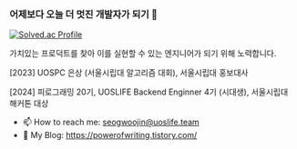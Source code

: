 ### 어제보다 오늘 더 멋진 개발자가 되기 👋
[![Solved.ac Profile](http://mazassumnida.wtf/api/v2/generate_badge?boj=zaza0804)](https://solved.ac/백준아이디/)

가치있는 프로덕트를 찾아 이를 실현할 수 있는 엔지니어가 되기 위해 노력합니다.


[2023] UOSPC 은상 (서울시립대 알고리즘 대회), 서울시립대 홍보대사

[2024] 피로그래밍 20기, UOSLIFE Backend Enginner 4기 (시대생), 서울시립대 해커톤 대상


- 📫 How to reach me: seogwoojin@uoslife.team
- 💬 My Blog: https://powerofwriting.tistory.com/
<!--
[![Top Langs](https://github-readme-stats.vercel.app/api/top-langs/?username=seogwoojin)](https://github.com/anuraghazra/github-readme-stats)
[![Anurag's GitHub stats](https://github-readme-stats.vercel.app/api?username=seogwoojin)](https://github.com/anuraghazra/github-readme-stats)

**seogwoojin/seogwoojin** is a ✨ _special_ ✨ repository because its `README.md` (this file) appears on your GitHub profile.

Here are some ideas to get you started:

- 🔭 I’m currently working on ...
- 🌱 I’m currently learning ...
- 👯 I’m looking to collaborate on ...
- 🤔 I’m looking for help with ...

- 📫 How to reach me: ...
- 😄 Pronouns: ...
- ⚡ Fun fact: ...
-->
